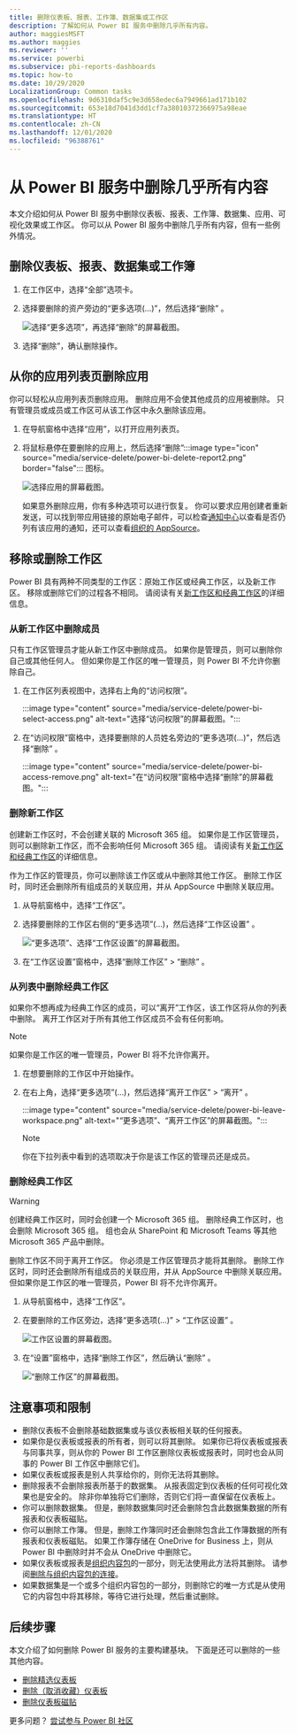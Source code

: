 ```yaml
---
title: 删除仪表板、报表、工作簿、数据集或工作区
description: 了解如何从 Power BI 服务中删除几乎所有内容。
author: maggiesMSFT
ms.author: maggies
ms.reviewer: ''
ms.service: powerbi
ms.subservice: pbi-reports-dashboards
ms.topic: how-to
ms.date: 10/29/2020
LocalizationGroup: Common tasks
ms.openlocfilehash: 9d6310daf5c9e3d658edec6a7949661ad171b102
ms.sourcegitcommit: 653e18d7041d3dd1cf7a38010372366975a98eae
ms.translationtype: HT
ms.contentlocale: zh-CN
ms.lasthandoff: 12/01/2020
ms.locfileid: "96388761"
---
```

# <a name="delete-almost-anything-in-the-power-bi-service"></a>从 Power BI 服务中删除几乎所有内容
本文介绍如何从 Power BI 服务中删除仪表板、报表、工作簿、数据集、应用、可视化效果或工作区。 你可以从 Power BI 服务中删除几乎所有内容，但有一些例外情况。 

## <a name="delete-a-dashboard-report-dataset-or-workbook"></a>删除仪表板、报表、数据集或工作簿

1. 在工作区中，选择“全部”选项卡。
1. 选择要删除的资产旁边的“更多选项(…)”，然后选择“删除” 。

    ![选择“更多选项”，再选择“删除”的屏幕截图。](media/service-delete/power-bi-delete-dashboard.png)

1. 选择“删除”，确认删除操作。

## <a name="remove-an-app-from-your-app-list-page"></a>从你的应用列表页删除应用

你可以轻松从应用列表页删除应用。 删除应用不会使其他成员的应用被删除。 只有管理员或成员或工作区可从该工作区中永久删除该应用。

1. 在导航窗格中选择“应用”，以打开应用列表页。
2. 将鼠标悬停在要删除的应用上，然后选择“删除”:::image type="icon" source="media/service-delete/power-bi-delete-report2.png" border="false"::: 图标。

   ![选择应用的屏幕截图。](media/service-delete/power-bi-delete-app.png)

   如果意外删除应用，你有多种选项可以进行恢复。  你可以要求应用创建者重新发送，可以找到带应用链接的原始电子邮件，可以检查[通知中心](../consumer/end-user-notification-center.md)以查看是否仍列有该应用的通知，还可以查看[组织的 AppSource](../consumer/end-user-apps.md)。

## <a name="remove-or-delete-a-workspace"></a>移除或删除工作区

Power BI 具有两种不同类型的工作区：原始工作区或经典工作区，以及新工作区。 移除或删除它们的过程各不相同。 请阅读有关[新工作区和经典工作区](../collaborate-share/service-new-workspaces.md)的详细信息。

### <a name="remove-members-from-a-new-workspace"></a>从新工作区中删除成员

只有工作区管理员才能从新工作区中删除成员。 如果你是管理员，则可以删除你自己或其他任何人。 但如果你是工作区的唯一管理员，则 Power BI 不允许你删除自己。

1. 在工作区列表视图中，选择右上角的“访问权限”。

    :::image type="content" source="media/service-delete/power-bi-select-access.png" alt-text="选择“访问权限”的屏幕截图。":::

1. 在“访问权限”窗格中，选择要删除的人员姓名旁边的“更多选项(…)”，然后选择“删除”  。

    :::image type="content" source="media/service-delete/power-bi-access-remove.png" alt-text="在“访问权限”窗格中选择“删除”的屏幕截图。":::

### <a name="delete-a-new-workspace"></a>删除新工作区

创建新工作区时，不会创建关联的 Microsoft 365 组。 如果你是工作区管理员，则可以删除新工作区，而不会影响任何 Microsoft 365 组。 请阅读有关[新工作区和经典工作区](../collaborate-share/service-new-workspaces.md)的详细信息。

作为工作区的管理员，你可以删除该工作区或从中删除其他工作区。 删除工作区时，同时还会删除所有组成员的关联应用，并从 AppSource 中删除关联应用。 

1. 从导航窗格中，选择“工作区”。

2. 选择要删除的工作区右侧的“更多选项”(…)，然后选择“工作区设置” 。

    ![“更多选项”、选择“工作区设置”的屏幕截图。](media/service-delete/power-bi-delete-workspace.png)

3. 在“工作区设置”窗格中，选择“删除工作区” > “删除”  。

### <a name="remove-a-classic-workspace-from-your-list"></a>从列表中删除经典工作区

如果你不想再成为经典工作区的成员，可以“离开”工作区，该工作区将从你的列表中删除。 离开工作区对于所有其他工作区成员不会有任何影响。  

> [!NOTE]
> 如果你是工作区的唯一管理员，Power BI 将不允许你离开。
>

1. 在想要删除的工作区中开始操作。

2. 在右上角，选择“更多选项”(…)，然后选择“离开工作区” > “离开” 。

      :::image type="content" source="media/service-delete/power-bi-leave-workspace.png" alt-text="“更多选项”、“离开工作区”的屏幕截图。":::

   > [!NOTE]
   > 你在下拉列表中看到的选项取决于你是该工作区的管理员还是成员。
   >

### <a name="delete-a-classic-workspace"></a>删除经典工作区

> [!WARNING]
> 创建经典工作区时，同时会创建一个 Microsoft 365 组。 删除经典工作区时，也会删除 Microsoft 365 组。 组也会从 SharePoint 和 Microsoft Teams 等其他 Microsoft 365 产品中删除。
> 

删除工作区不同于离开工作区。 你必须是工作区管理员才能将其删除。 删除工作区时，同时还会删除所有组成员的关联应用，并从 AppSource 中删除关联应用。 但如果你是工作区的唯一管理员，Power BI 将不允许你离开。

1. 从导航窗格中，选择“工作区”。

2. 在要删除的工作区旁边，选择“更多选项(...)” > “工作区设置” 。

    ![工作区设置的屏幕截图。](media/service-delete/power-bi-workspace-settings-classic.png)

3. 在“设置”窗格中，选择“删除工作区”，然后确认“删除”  。

    ![“删除工作区”的屏幕截图。](media/service-delete/power-bi-delete-classic-workspace.png)


## <a name="considerations-and-limitations"></a>注意事项和限制

- 删除仪表板不会删除基础数据集或与该仪表板相关联的任何报表。
- 如果你是仪表板或报表的所有者，则可以将其删除。 如果你已将仪表板或报表与同事共享，则从你的 Power BI 工作区删除仪表板或报表时，同时也会从同事的 Power BI 工作区中删除它们。
- 如果仪表板或报表是别人共享给你的，则你无法将其删除。
- 删除报表不会删除报表所基于的数据集。  从报表固定到仪表板的任何可视化效果也是安全的。 除非你单独将它们删除，否则它们将一直保留在仪表板上。
- 你可以删除数据集。 但是，删除数据集同时还会删除包含此数据集数据的所有报表和仪表板磁贴。
- 你可以删除工作簿。 但是，删除工作簿同时还会删除包含此工作簿数据的所有报表和仪表板磁贴。 如果工作簿存储在 OneDrive for Business 上，则从 Power BI 中删除时并不会从 OneDrive 中删除它。
- 如果仪表板或报表是[组织内容包](../collaborate-share/service-organizational-content-pack-disconnect.md)的一部分，则无法使用此方法将其删除。  请参阅[删除与组织内容包的连接](../collaborate-share/service-organizational-content-pack-disconnect.md)。
- 如果数据集是一个或多个组织内容包的一部分，则删除它的唯一方式是从使用它的内容包中将其移除，等待它进行处理，然后重试删除。

## <a name="next-steps"></a>后续步骤

本文介绍了如何删除 Power BI 服务的主要构建基块。 下面是还可以删除的一些其他内容。  

- [删除精选仪表板](../consumer/end-user-featured.md)
- [删除（取消收藏）仪表板](../consumer/end-user-favorite.md)
- [删除仪表板磁贴](service-dashboard-edit-tile.md)

更多问题？ [尝试参与 Power BI 社区](https://community.powerbi.com/)